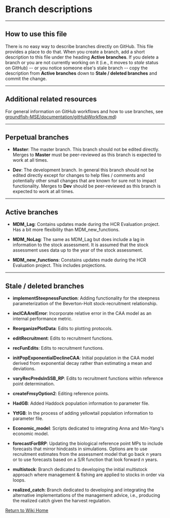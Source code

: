 

# Branch descriptions

--------

## How to use this file

There is no easy way to describe branches directly on GitHub. This file provides a place to do that.  When you create a branch, add a short description to this file under the heading **Active branches**. If you delete a branch or you are not currently working on it (i.e., it moves to *stale* status on GitHub) -- or you notice someone else's stale branch -- copy the description from **Active branches** down to **Stale / deleted branches** and commit the change.

--------

## Additional related resources

For general information on GitHub workflows and how to use branches, see [groundfish-MSE/documentation/gitHubWorkflow.md](gitHubWorkflow.md))

--------

## Perpetual branches

* **Master**: The master branch. This branch should not be edited directly.  Merges to **Master** must be peer-reviewed as this branch is expected to work at all times.

* **Dev**: The development branch.  In general this branch should not be edited directly except for changes to help files / comments and potentially other small changes that are known for sure not to impact functionality. Merges to **Dev** should be peer-reviewed as this branch is expected to work at all times.

--------
## Active branches
* **MDM_Lag**: Contains updates made during the HCR Evaluation project. Has a bit more flexibility than MDM_new_functions.

* **MDM_NoLag**: The same as MDM_Lag but does include a lag in information to the stock assessment. It is assumed that the stock assessment uses data up to the year of the stock assessment.

* **MDM_new_functions**: Constains updates made during the HCR Evaluation project. This includes projections.

--------
## Stale / deleted branches

* **implementSteepnessFunction**: Adding functionality for the steepness parameterization of the Beverton-Holt stock-recruitment relationship.

* **inclCAArelError**: Incorporate relative error in the CAA model as an internal performance metric.

* **ReorganizePlotData**: Edits to plotting protocols.

* **editRecruitment**: Edits to recruitment functions.

* **recFunEdits**: Edits to recruitment functions.

* **initPopExponentialDeclineCAA**: Initial population in the CAA model derived from exponential decay rather than estimating a mean and deviations.

* **varyRecPredsInSSB_RP**: Edits to recruitment functions within reference point determination.

* **createFmsyOption2**: Editing reference points.

* **HadGB**: Added Haddock population information to parameter file.

* **YtfGB**: In the process of adding yellowtail population information to parameter file.

* **Economic_model**: Scripts dedicated to integrating Anna and Min-Yang's economic model.

* **forecastForBRP**: Updating the biological reference point MPs to include forecasts that mirror hindcasts in simulations. Options are to use recruitment estimates from the assessment model that go back *n* years or to use forecasts based on a S/R function that look forward *n* years.

* **multistock**: Branch dedicated to developing the initial multistock approach where management & fishing are applied to stocks in order via loops.

* **realized_catch**: Branch dedicated to developing and integrating the alternative implementations of the management advice, i.e., producing the realized catch given the harvest regulation.  

[Return to Wiki Home](https://github.com/thefaylab/groundfish-MSE/wiki)
